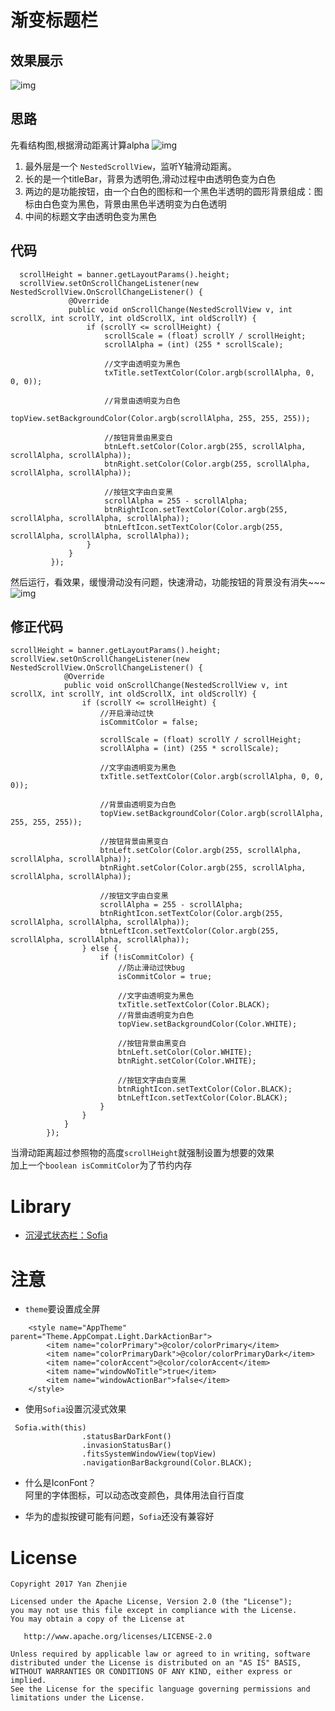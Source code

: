# 渐变标题栏

## 效果展示
![img](https://github.com/mzyq/GradientTitleBar/blob/master/img/1.gif)

## 思路
先看结构图,根据滑动距离计算alpha
![img](https://github.com/mzyq/GradientTitleBar/blob/master/img/3.png)

1. 最外层是一个 ```NestedScrollView```，监听Y轴滑动距离。
2. 长的是一个titleBar，背景为透明色,滑动过程中由透明色变为白色
3. 两边的是功能按钮，由一个白色的图标和一个黑色半透明的圆形背景组成：图标由白色变为黑色，背景由黑色半透明变为白色透明
4. 中间的标题文字由透明色变为黑色

## 代码
```
  scrollHeight = banner.getLayoutParams().height;
  scrollView.setOnScrollChangeListener(new NestedScrollView.OnScrollChangeListener() {
             @Override
             public void onScrollChange(NestedScrollView v, int scrollX, int scrollY, int oldScrollX, int oldScrollY) {
                 if (scrollY <= scrollHeight) {
                     scrollScale = (float) scrollY / scrollHeight;
                     scrollAlpha = (int) (255 * scrollScale);

                     //文字由透明变为黑色
                     txTitle.setTextColor(Color.argb(scrollAlpha, 0, 0, 0));

                     //背景由透明变为白色
                     topView.setBackgroundColor(Color.argb(scrollAlpha, 255, 255, 255));

                     //按钮背景由黑变白
                     btnLeft.setColor(Color.argb(255, scrollAlpha, scrollAlpha, scrollAlpha));
                     btnRight.setColor(Color.argb(255, scrollAlpha, scrollAlpha, scrollAlpha));

                     //按钮文字由白变黑
                     scrollAlpha = 255 - scrollAlpha;
                     btnRightIcon.setTextColor(Color.argb(255, scrollAlpha, scrollAlpha, scrollAlpha));
                     btnLeftIcon.setTextColor(Color.argb(255, scrollAlpha, scrollAlpha, scrollAlpha));
                 }
             }
         });
```

然后运行，看效果，缓慢滑动没有问题，快速滑动，功能按钮的背景没有消失~~~<br/>
![img](https://github.com/mzyq/GradientTitleBar/blob/master/img/2.gif)

## 修正代码
```
scrollHeight = banner.getLayoutParams().height;
scrollView.setOnScrollChangeListener(new NestedScrollView.OnScrollChangeListener() {
            @Override
            public void onScrollChange(NestedScrollView v, int scrollX, int scrollY, int oldScrollX, int oldScrollY) {
                if (scrollY <= scrollHeight) {
                    //开启滑动过快
                    isCommitColor = false;

                    scrollScale = (float) scrollY / scrollHeight;
                    scrollAlpha = (int) (255 * scrollScale);

                    //文字由透明变为黑色
                    txTitle.setTextColor(Color.argb(scrollAlpha, 0, 0, 0));

                    //背景由透明变为白色
                    topView.setBackgroundColor(Color.argb(scrollAlpha, 255, 255, 255));

                    //按钮背景由黑变白
                    btnLeft.setColor(Color.argb(255, scrollAlpha, scrollAlpha, scrollAlpha));
                    btnRight.setColor(Color.argb(255, scrollAlpha, scrollAlpha, scrollAlpha));

                    //按钮文字由白变黑
                    scrollAlpha = 255 - scrollAlpha;
                    btnRightIcon.setTextColor(Color.argb(255, scrollAlpha, scrollAlpha, scrollAlpha));
                    btnLeftIcon.setTextColor(Color.argb(255, scrollAlpha, scrollAlpha, scrollAlpha));
                } else {
                    if (!isCommitColor) {
                        //防止滑动过快bug
                        isCommitColor = true;

                        //文字由透明变为黑色
                        txTitle.setTextColor(Color.BLACK);
                        //背景由透明变为白色
                        topView.setBackgroundColor(Color.WHITE);

                        //按钮背景由黑变白
                        btnLeft.setColor(Color.WHITE);
                        btnRight.setColor(Color.WHITE);

                        //按钮文字由白变黑
                        btnRightIcon.setTextColor(Color.BLACK);
                        btnLeftIcon.setTextColor(Color.BLACK);
                    }
                }
            }
        });
```
当滑动距离超过参照物的高度```scrollHeight```就强制设置为想要的效果 <br/>
加上一个```boolean isCommitColor```为了节约内存

# Library
* [沉浸式状态栏：Sofia](https://github.com/yanzhenjie/Sofia)

# 注意
* ```theme```要设置成全屏
```
    <style name="AppTheme" parent="Theme.AppCompat.Light.DarkActionBar">
        <item name="colorPrimary">@color/colorPrimary</item>
        <item name="colorPrimaryDark">@color/colorPrimaryDark</item>
        <item name="colorAccent">@color/colorAccent</item>
        <item name="windowNoTitle">true</item>
        <item name="windowActionBar">false</item>
    </style>
```

* 使用```Sofia```设置沉浸式效果
```
 Sofia.with(this)
                .statusBarDarkFont()
                .invasionStatusBar()
                .fitsSystemWindowView(topView)
                .navigationBarBackground(Color.BLACK);
```

* 什么是IconFont？<br/>
  阿里的字体图标，可以动态改变颜色，具体用法自行百度

* 华为的虚拟按键可能有问题，```Sofia```还没有兼容好

# License
```
Copyright 2017 Yan Zhenjie

Licensed under the Apache License, Version 2.0 (the "License");
you may not use this file except in compliance with the License.
You may obtain a copy of the License at

   http://www.apache.org/licenses/LICENSE-2.0

Unless required by applicable law or agreed to in writing, software
distributed under the License is distributed on an "AS IS" BASIS,
WITHOUT WARRANTIES OR CONDITIONS OF ANY KIND, either express or implied.
See the License for the specific language governing permissions and
limitations under the License.
```